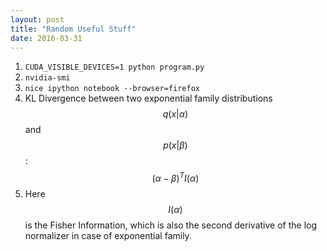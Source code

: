 ```yaml
---
layout: post
title: "Random Useful Stuff"
date: 2016-03-31
---
```


1. `CUDA_VISIBLE_DEVICES=1 python program.py`
2. `nvidia-smi`
3. `nice ipython notebook --browser=firefox`
4. KL Divergence between two exponential family distributions $$ q(x|\alpha) $$ and $$ p(x| \beta) $$ : 
    $$(\alpha - \beta)^TI(\alpha)$$
5. Here $$ I(\alpha) $$ is the Fisher Information, which is also the second derivative of the log normalizer in case of exponential family. 
